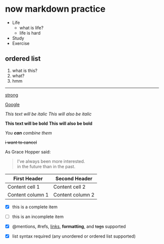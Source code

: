 # now markdown practice

* Life
  * what is life? 
  * life is hard 
* Study
* Exercise

## ordered list 
1. what is this? 
2. what? 
3. hmm 

***

<ins>strong</ins>

[Google](http://google.com)


*This text will be italic* 
_This will also be italic_ 

**This text will be bold** 
__This will also be bold__ 

*You **can** combine them*

~~i want to cancel~~

As Grace Hopper said: 

> I’ve always been more interested.    
> in the future than in the past.


First Header | Second Header 
------------ | ------------- 
Content cell 1 | Content cell 2 
Content column 1 | Content column 2



- [x] this is a complete item 
- [ ] this is an incomplete item 
- [x] @mentions, #refs, [links](), **formatting**, and <del>tags</del> supported 
- [x] list syntax required (any unordered or ordered list supported)





